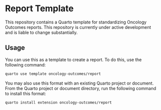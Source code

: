 # Report Template

This repository contains a Quarto template for standardizing Oncology Outcomes reports. This repository is currently under active development and is liable to change substantially.

## Usage

You can use this as a template to create a report. To do this, use the following command:

```sh
quarto use template oncology-outcomes/report
```

You may also use this format with an existing Quarto project or document. From the Quarto project or document directory, run the following command to install this format:

```sh
quarto install extension oncology-outcomes/report
```
